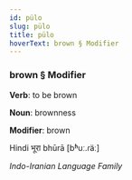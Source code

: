 ```yaml
---
id: pülo
slug: pülo
title: pülo
hoverText: brown § Modifier
---
```


### brown § Modifier

**Verb**: to be brown

**Noun**: brownness

**Modifier**: brown

Hindi भूरा bhūrā [bʱuː.ɾäː]

*Indo-Iranian Language Family*